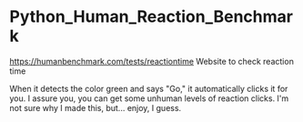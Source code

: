 # Python_Human_Reaction_Benchmark

https://humanbenchmark.com/tests/reactiontime Website to check reaction time 

When it detects the color green and says "Go," it automatically clicks it for you. I assure you, you can get some unhuman levels of reaction clicks. I'm not sure why I made this, but... enjoy, I guess.
